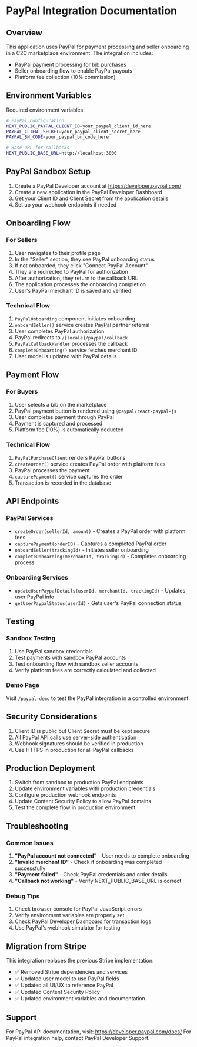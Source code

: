 # PayPal Integration Documentation

## Overview

This application uses PayPal for payment processing and seller onboarding in a C2C marketplace environment. The integration includes:

- PayPal payment processing for bib purchases
- Seller onboarding flow to enable PayPal payouts
- Platform fee collection (10% commission)

## Environment Variables

Required environment variables:

```bash
# PayPal Configuration
NEXT_PUBLIC_PAYPAL_CLIENT_ID=your_paypal_client_id_here
PAYPAL_CLIENT_SECRET=your_paypal_client_secret_here
PAYPAL_BN_CODE=your_paypal_bn_code_here

# Base URL for callbacks
NEXT_PUBLIC_BASE_URL=http://localhost:3000
```

## PayPal Sandbox Setup

1. Create a PayPal Developer account at https://developer.paypal.com/
2. Create a new application in the PayPal Developer Dashboard
3. Get your Client ID and Client Secret from the application details
4. Set up your webhook endpoints if needed

## Onboarding Flow

### For Sellers

1. User navigates to their profile page
2. In the "Seller" section, they see PayPal onboarding status
3. If not onboarded, they click "Connect PayPal Account"
4. They are redirected to PayPal for authorization
5. After authorization, they return to the callback URL
6. The application processes the onboarding completion
7. User's PayPal merchant ID is saved and verified

### Technical Flow

1. `PayPalOnboarding` component initiates onboarding
2. `onboardSeller()` service creates PayPal partner referral
3. User completes PayPal authorization
4. PayPal redirects to `/[locale]/paypal/callback`
5. `PayPalCallbackHandler` processes the callback
6. `completeOnboarding()` service fetches merchant ID
7. User model is updated with PayPal details

## Payment Flow

### For Buyers

1. User selects a bib on the marketplace
2. PayPal payment button is rendered using `@paypal/react-paypal-js`
3. User completes payment through PayPal
4. Payment is captured and processed
5. Platform fee (10%) is automatically deducted

### Technical Flow

1. `PayPalPurchaseClient` renders PayPal buttons
2. `createOrder()` service creates PayPal order with platform fees
3. PayPal processes the payment
4. `capturePayment()` service captures the order
5. Transaction is recorded in the database

## API Endpoints

### PayPal Services

- `createOrder(sellerId, amount)` - Creates a PayPal order with platform fees
- `capturePayment(orderID)` - Captures a completed PayPal order
- `onboardSeller(trackingId)` - Initiates seller onboarding
- `completeOnboarding(merchantId, trackingId)` - Completes onboarding process

### Onboarding Services

- `updateUserPaypalDetails(userId, merchantId, trackingId)` - Updates user PayPal info
- `getUserPaypalStatus(userId)` - Gets user's PayPal connection status

## Testing

### Sandbox Testing

1. Use PayPal sandbox credentials
2. Test payments with sandbox PayPal accounts
3. Test onboarding flow with sandbox seller accounts
4. Verify platform fees are correctly calculated and collected

### Demo Page

Visit `/paypal-demo` to test the PayPal integration in a controlled environment.

## Security Considerations

1. Client ID is public but Client Secret must be kept secure
2. All PayPal API calls use server-side authentication
3. Webhook signatures should be verified in production
4. Use HTTPS in production for all PayPal callbacks

## Production Deployment

1. Switch from sandbox to production PayPal endpoints
2. Update environment variables with production credentials
3. Configure production webhook endpoints
4. Update Content Security Policy to allow PayPal domains
5. Test the complete flow in production environment

## Troubleshooting

### Common Issues

1. **"PayPal account not connected"** - User needs to complete onboarding
2. **"Invalid merchant ID"** - Check if onboarding was completed successfully
3. **"Payment failed"** - Check PayPal credentials and order details
4. **"Callback not working"** - Verify NEXT_PUBLIC_BASE_URL is correct

### Debug Tips

1. Check browser console for PayPal JavaScript errors
2. Verify environment variables are properly set
3. Check PayPal Developer Dashboard for transaction logs
4. Use PayPal's webhook simulator for testing

## Migration from Stripe

This integration replaces the previous Stripe implementation:

- ✅ Removed Stripe dependencies and services
- ✅ Updated user model to use PayPal fields
- ✅ Updated all UI/UX to reference PayPal
- ✅ Updated Content Security Policy
- ✅ Updated environment variables and documentation

## Support

For PayPal API documentation, visit: https://developer.paypal.com/docs/
For PayPal integration help, contact PayPal Developer Support.
